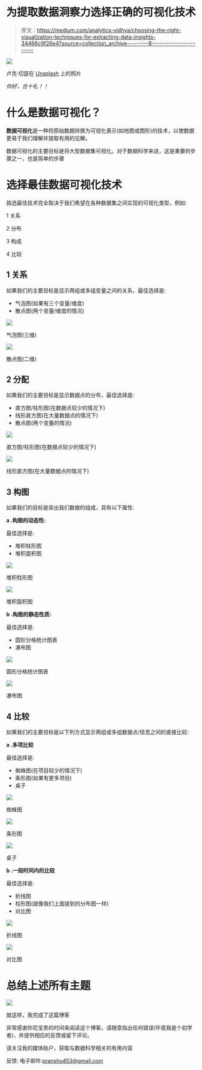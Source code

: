 # 为提取数据洞察力选择正确的可视化技术

> 原文：<https://medium.com/analytics-vidhya/choosing-the-right-visualization-techniques-for-extracting-data-insights-34466c9f26e4?source=collection_archive---------8----------------------->

![](img/a68ea881a9743b4bd153ce1930b68594.png)

卢克·切瑟在 [Unsplash](https://unsplash.com?utm_source=medium&utm_medium=referral) 上的照片

*你好，合十礼！！*

# **什么是数据可视化？**

**数据可视化**是一种将原始数据转换为可视化表示(如地图或图形)的技术，以使数据更易于我们理解并提取有用的见解。

数据可视化的主要目标是将大型数据集可视化。对于数据科学来说，这是重要的步骤之一，也是简单的步骤

# **选择最佳数据可视化技术**

挑选最佳技术完全取决于我们希望在各种数据集之间实现的可视化类型，例如:

1 关系

2 分布

3 构成

4 比较

## **1 关系**

如果我们的主要目标是显示两组或多组变量之间的关系，最佳选择是:

*   气泡图(如果有三个变量/维度)
*   散点图(两个变量/维度的情况)

![](img/98d3fcf40a2f69462bbec1d844f4302a.png)

气泡图(三维)

![](img/a8ebb2aa9b74a2bbd64ad2d5c8f9b211.png)

散点图(二维)

## **2 分配**

如果我们的主要目标是显示数据点的分布，最佳选择是:

*   直方图/柱形图(在数据点较少的情况下)
*   线形直方图(在大量数据点的情况下)
*   散点图(两个变量的情况)

![](img/cad20e0bcb84679436fa689e45883cb0.png)

直方图/柱形图(在数据点较少的情况下)

![](img/5f7fcd8076cc122ad613c6c52c314cf3.png)

线形直方图(在大量数据点的情况下)

## **3 构图**

如果我们的目标是突出我们数据的组成，具有以下属性:

**a .构图的动态性:**

最佳选择是:

*   堆积柱形图
*   堆积面积图

![](img/140a0910dc853d0246eef4e6cdf79de2.png)

堆积柱形图

![](img/9bbc309a80609317421d42f3bf7b28f2.png)

堆积面积图

**b .构图的静态性质:**

最佳选择是:

*   圆形分格统计图表
*   瀑布图

![](img/a297ef74809b7c5b35280d45f8891d45.png)

圆形分格统计图表

![](img/6831a7bfb3ae181409b53a5730a31e28.png)

瀑布图

## **4 比较**

如果我们的主要目标是以下列方式显示两组或多组数据点/信息之间的直接比较:

**a .多项比较**

最佳选择是:

*   蜘蛛图(在项目较少的情况下)
*   条形图(如果有更多项目)
*   桌子

![](img/0d5aa170ce9397b65ef44f553cbd8059.png)

蜘蛛图

![](img/0e89bfaac844640ca684c7864dcb4809.png)

条形图

![](img/b5819381a9c977ebfb9e0babf3cd08b4.png)

桌子

**b .一段时间内的比较**

最佳选择是:

*   折线图
*   柱形图(就像我们上面提到的分布图一样)
*   对比图

![](img/2cb123efb86ecc665054f2fc69f5a891.png)

折线图

![](img/a3aab4a7e93ef165f50b3baec7467a7f.png)

对比图

# **总结上述所有主题**

![](img/97f674425b7bf83c12ba5d6af995543f.png)

就这样，我完成了这篇博客

非常感谢你花宝贵的时间来阅读这个博客。请随意指出任何错误(毕竟我是个初学者)，并提供相应的反馈或留下评论。

请关注我的媒体账户，获取与数据科学相关的有用内容

反馈:
电子邮件:pranshu453@gmail.com